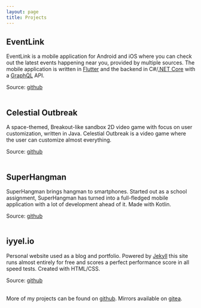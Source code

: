 ```yaml
---
layout: page
title: Projects
---
```


## EventLink
EventLink is a mobile application for Android and iOS where you can check out the 
latest events happening near you, provided by multiple sources. The mobile application
is written in <a class="link" href="https://flutter.dev/">Flutter</a> and the backend
in C#/<a class="link" href="https://dotnet.microsoft.com/learn/dotnet/what-is-dotnet">.NET Core</a>
with a <a class="link" href="https://graphql.org/">GraphQL</a> API.

Source: <a class="link" href="https://github.com/Event-Link">github</a>
<br/><br/>

## Celestial Outbreak
A space-themed, Breakout-like sandbox 2D video game with focus on user customization, written in Java.
Celestial Outbreak is a video game where the user can customize almost everything.

Source: <a class="link" href="https://github.com/iyyel/celestialoutbreak">github</a>
<br/><br/>

## SuperHangman
SuperHangman brings hangman to smartphones. Started out as a school assignment, SuperHangman has
turned into a full-fledged mobile application with a lot of development ahead of it. Made with Kotlin.

Source: <a class="link" href="https://github.com/iyyel/superhangman">github</a>
<br/><br/>

## iyyel.io
Personal website used as a blog and portfolio. Powered by
<a class="link" href="https://jekyllrb.com/">Jekyll</a> this site 
runs almost entirely for free and scores a perfect performance score in all speed tests.
Created with HTML/CSS.

Source: <a class="link" href="https://github.com/iyyel/iyyel.io">github</a>
<br/><br/>

More of my projects can be found on <a class="link" href="https://github.com/iyyel">github</a>.
Mirrors available on <a class="link" href="https://git.iyyel.io/iyyel">gitea</a>.
